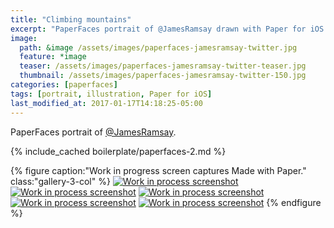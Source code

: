 ```yaml
---
title: "Climbing mountains"
excerpt: "PaperFaces portrait of @JamesRamsay drawn with Paper for iOS on an iPad."
image: 
  path: &image /assets/images/paperfaces-jamesramsay-twitter.jpg 
  feature: *image
  teaser: /assets/images/paperfaces-jamesramsay-twitter-teaser.jpg
  thumbnail: /assets/images/paperfaces-jamesramsay-twitter-150.jpg
categories: [paperfaces]
tags: [portrait, illustration, Paper for iOS]
last_modified_at: 2017-01-17T14:18:25-05:00
---
```


PaperFaces portrait of [@JamesRamsay](https://twitter.com/JamesRamsay).

{% include_cached boilerplate/paperfaces-2.md %}

{% figure caption:"Work in progress screen captures Made with Paper." class:"gallery-3-col" %}
[![Work in process screenshot](/assets/images/paperfaces-jamesramsay-process-1-600.jpg)](/assets/images/paperfaces-jamesramsay-process-1-lg.jpg)
[![Work in process screenshot](/assets/images/paperfaces-jamesramsay-process-2-600.jpg)](/assets/images/paperfaces-jamesramsay-process-2-lg.jpg)
[![Work in process screenshot](/assets/images/paperfaces-jamesramsay-process-3-600.jpg)](/assets/images/paperfaces-jamesramsay-process-3-lg.jpg)
[![Work in process screenshot](/assets/images/paperfaces-jamesramsay-process-4-600.jpg)](/assets/images/paperfaces-jamesramsay-process-4-lg.jpg)
[![Work in process screenshot](/assets/images/paperfaces-jamesramsay-process-5-600.jpg)](/assets/images/paperfaces-jamesramsay-process-5-lg.jpg)
{% endfigure %}
